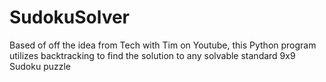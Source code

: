 # SudokuSolver
Based of off the idea from Tech with Tim on Youtube, this Python program utilizes backtracking to find the solution to any solvable standard 9x9 Sudoku puzzle 

